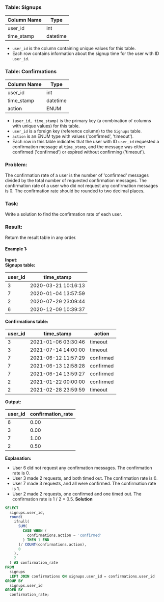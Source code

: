 ### Table: Signups

| Column Name  | Type     |
|--------------|----------|
| user_id      | int      |
| time_stamp   | datetime |

- `user_id` is the column containing unique values for this table.
- Each row contains information about the signup time for the user with ID `user_id`.

### Table: Confirmations

| Column Name  | Type     |
|--------------|----------|
| user_id      | int      |
| time_stamp   | datetime |
| action       | ENUM     |

- `(user_id, time_stamp)` is the primary key (a combination of columns with unique values) for this table.
- `user_id` is a foreign key (reference column) to the `Signups` table.
- `action` is an ENUM type with values ('confirmed', 'timeout').
- Each row in this table indicates that the user with ID `user_id` requested a confirmation message at `time_stamp`, and the message was either confirmed ('confirmed') or expired without confirming ('timeout').

### Problem:
The confirmation rate of a user is the number of 'confirmed' messages divided by the total number of requested confirmation messages. The confirmation rate of a user who did not request any confirmation messages is 0. The confirmation rate should be rounded to two decimal places.

### Task:
Write a solution to find the confirmation rate of each user.

### Result:
Return the result table in any order.

#### Example 1:

**Input:**  
**Signups table:**

| user_id | time_stamp          |
|---------|---------------------|
| 3       | 2020-03-21 10:16:13 |
| 7       | 2020-01-04 13:57:59 |
| 2       | 2020-07-29 23:09:44 |
| 6       | 2020-12-09 10:39:37 |

**Confirmations table:**

| user_id | time_stamp          | action    |
|---------|---------------------|-----------|
| 3       | 2021-01-06 03:30:46 | timeout   |
| 3       | 2021-07-14 14:00:00 | timeout   |
| 7       | 2021-06-12 11:57:29 | confirmed |
| 7       | 2021-06-13 12:58:28 | confirmed |
| 7       | 2021-06-14 13:59:27 | confirmed |
| 2       | 2021-01-22 00:00:00 | confirmed |
| 2       | 2021-02-28 23:59:59 | timeout   |

**Output:**

| user_id | confirmation_rate |
|---------|-------------------|
| 6       | 0.00              |
| 3       | 0.00              |
| 7       | 1.00              |
| 2       | 0.50              |

**Explanation:**
- User 6 did not request any confirmation messages. The confirmation rate is 0.
- User 3 made 2 requests, and both timed out. The confirmation rate is 0.
- User 7 made 3 requests, and all were confirmed. The confirmation rate is 1.
- User 2 made 2 requests, one confirmed and one timed out. The confirmation rate is 1 / 2 = 0.5.
**Solution**
```sql
SELECT 
  signups.user_id, 
  round(
    ifnull(
      SUM(
        CASE WHEN (
          confirmations.action = 'confirmed'
        ) THEN 1 END
      )/ COUNT(confirmations.action), 
      0
    ), 
    2
  ) AS confirmation_rate 
FROM 
  signups 
  LEFT JOIN confirmations ON signups.user_id = confirmations.user_id 
GROUP BY 
  signups.user_id 
ORDER BY 
  confirmation_rate;